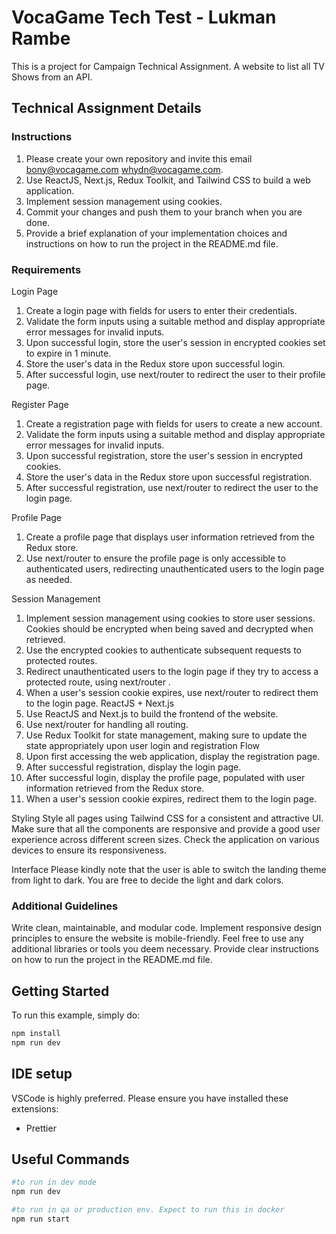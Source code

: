 # VocaGame Tech Test - Lukman Rambe

This is a project for Campaign Technical Assignment. A website to list all TV Shows from an API.

## Technical Assignment Details ##

### Instructions ###

1. Please create your own repository and invite this email bony@vocagame.com whydn@vocagame.com.
2. Use ReactJS, Next.js, Redux Toolkit, and Tailwind CSS to build a web application.
3. Implement session management using cookies.
4. Commit your changes and push them to your branch when you are done.
5. Provide a brief explanation of your implementation choices and instructions on how to run the project in the README.md file.

### Requirements ###

Login Page
1. Create a login page with fields for users to enter their credentials.
2. Validate the form inputs using a suitable method and display appropriate error messages for invalid inputs.
3. Upon successful login, store the user's session in encrypted cookies set to expire in 1 minute.
4. Store the user's data in the Redux store upon successful login.
5. After successful login, use next/router to redirect the user to their profile page.

Register Page
1. Create a registration page with fields for users to create a new account.
2. Validate the form inputs using a suitable method and display appropriate error messages for invalid inputs.
3. Upon successful registration, store the user's session in encrypted cookies.
4. Store the user's data in the Redux store upon successful registration.
5. After successful registration, use next/router to redirect the user to the login page.

Profile Page
1. Create a profile page that displays user information retrieved from the Redux store.
2. Use next/router to ensure the profile page is only accessible to authenticated users, redirecting unauthenticated users to the
login page as needed.

Session Management
1. Implement session management using cookies to store user sessions. Cookies should be encrypted when being saved and
decrypted when retrieved.
2. Use the encrypted cookies to authenticate subsequent requests to protected routes.
3. Redirect unauthenticated users to the login page if they try to access a protected route, using next/router .
4. When a user's session cookie expires, use next/router to redirect them to the login page.
ReactJS + Next.js
1. Use ReactJS and Next.js to build the frontend of the website.
2. Use next/router for handling all routing.
3. Use Redux Toolkit for state management, making sure to update the state appropriately upon user login and registration
Flow
1. Upon first accessing the web application, display the registration page.
2. After successful registration, display the login page.
3. After successful login, display the profile page, populated with user information retrieved from the Redux store.
4. When a user's session cookie expires, redirect them to the login page.

Styling
Style all pages using Tailwind CSS for a consistent and attractive UI.
Make sure that all the components are responsive and provide a good user experience across different screen sizes.
Check the application on various devices to ensure its responsiveness.

Interface
Please kindly note that the user is able to switch the landing theme from light to dark. You are free to decide the light and dark
colors.

### Additional Guidelines ###
Write clean, maintainable, and modular code.
Implement responsive design principles to ensure the website is mobile-friendly.
Feel free to use any additional libraries or tools you deem necessary.
Provide clear instructions on how to run the project in the README.md file.

## Getting Started

To run this example, simply do:

```sh
npm install
npm run dev
```

## IDE setup

VSCode is highly preferred. Please ensure you have installed these extensions:

- Prettier

## Useful Commands

```sh
#to run in dev mode
npm run dev

#to run in qa or production env. Expect to run this in docker
npm run start
```
